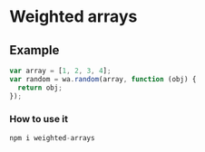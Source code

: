 # Weighted arrays

## Example

```js
var array = [1, 2, 3, 4]; 
var random = wa.random(array, function (obj) {
  return obj;
});
```

### How to use it

```js
npm i weighted-arrays
